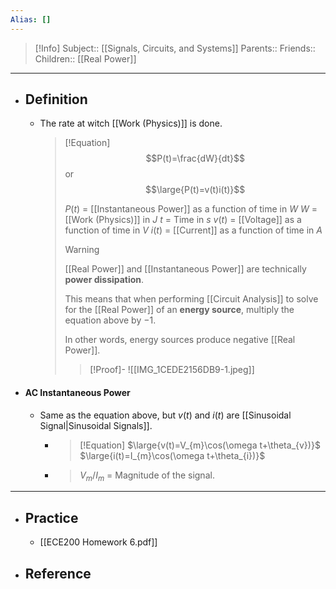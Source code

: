 ```yaml
---
Alias: []
---
```

> [!Info]
> Subject:: [[Signals, Circuits, and Systems]]
> Parents:: 
> Friends:: 
> Children:: [[Real Power]]
---
- ## Definition
	- The rate at witch [[Work (Physics)]] is done.
	  > [!Equation] 
	  > $$P(t)=\frac{dW}{dt}$$
	  > or
	  > $$\large{P(t)=v(t)i(t)}$$
	  > 
	  > $P(t)$ = [[Instantaneous Power]] as a function of time in $W$
	  > $W$ = [[Work (Physics)]] in $J$
	  > $t$ = Time in $s$
	  > $v(t)$ = [[Voltage]] as a function of time in $V$
	  > $i(t)$ = [[Current]] as a function of time in $A$
	  > 
	  > > [!Warning]
	  > > [[Real Power]] and [[Instantaneous Power]] are technically **power dissipation**. 
	  > > 
	  > > This means that when performing [[Circuit Analysis]] to solve for the [[Real Power]] of an **energy source**, multiply the equation above by $-1$.
	  > > 
	  > > In other words, energy sources produce negative [[Real Power]].
	  > 
	  > > [!Proof]-
	  > > ![[IMG_1CEDE2156DB9-1.jpeg]]
- #### AC Instantaneous Power
	- Same as the equation above, but $v(t)$ and $i(t)$ are [[Sinusoidal Signal|Sinusoidal Signals]].
		- > [!Equation]
		  > $\large{v(t)=V_{m}\cos(\omega t+\theta_{v})}$
		  > $\large{i(t)=I_{m}\cos(\omega t+\theta_{i})}$
		  > 
		- 
		  > $V_{m}$/$I_{m}$ = Magnitude of the signal.
---
- ## Practice
	- [[ECE200 Homework 6.pdf]]
- ## Reference